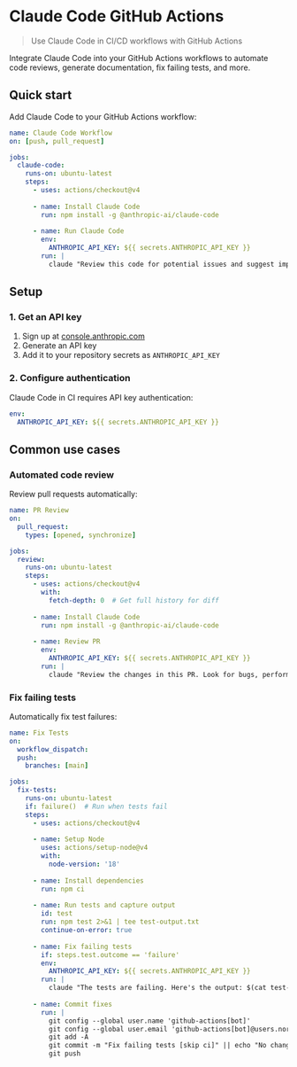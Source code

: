 # Claude Code GitHub Actions

> Use Claude Code in CI/CD workflows with GitHub Actions

Integrate Claude Code into your GitHub Actions workflows to automate code reviews, generate documentation, fix failing tests, and more.

## Quick start

Add Claude Code to your GitHub Actions workflow:

```yaml
name: Claude Code Workflow
on: [push, pull_request]

jobs:
  claude-code:
    runs-on: ubuntu-latest
    steps:
      - uses: actions/checkout@v4
      
      - name: Install Claude Code
        run: npm install -g @anthropic-ai/claude-code
      
      - name: Run Claude Code
        env:
          ANTHROPIC_API_KEY: ${{ secrets.ANTHROPIC_API_KEY }}
        run: |
          claude "Review this code for potential issues and suggest improvements"
```

## Setup

### 1. Get an API key

1. Sign up at [console.anthropic.com](https://console.anthropic.com)
2. Generate an API key
3. Add it to your repository secrets as `ANTHROPIC_API_KEY`

### 2. Configure authentication

Claude Code in CI requires API key authentication:

```yaml
env:
  ANTHROPIC_API_KEY: ${{ secrets.ANTHROPIC_API_KEY }}
```

## Common use cases

### Automated code review

Review pull requests automatically:

```yaml
name: PR Review
on:
  pull_request:
    types: [opened, synchronize]

jobs:
  review:
    runs-on: ubuntu-latest
    steps:
      - uses: actions/checkout@v4
        with:
          fetch-depth: 0  # Get full history for diff
      
      - name: Install Claude Code
        run: npm install -g @anthropic-ai/claude-code
      
      - name: Review PR
        env:
          ANTHROPIC_API_KEY: ${{ secrets.ANTHROPIC_API_KEY }}
        run: |
          claude "Review the changes in this PR. Look for bugs, performance issues, and suggest improvements"
```

### Fix failing tests

Automatically fix test failures:

```yaml
name: Fix Tests
on:
  workflow_dispatch:
  push:
    branches: [main]

jobs:
  fix-tests:
    runs-on: ubuntu-latest
    if: failure()  # Run when tests fail
    steps:
      - uses: actions/checkout@v4
      
      - name: Setup Node
        uses: actions/setup-node@v4
        with:
          node-version: '18'
      
      - name: Install dependencies
        run: npm ci
      
      - name: Run tests and capture output
        id: test
        run: npm test 2>&1 | tee test-output.txt
        continue-on-error: true
      
      - name: Fix failing tests
        if: steps.test.outcome == 'failure'
        env:
          ANTHROPIC_API_KEY: ${{ secrets.ANTHROPIC_API_KEY }}
        run: |
          claude "The tests are failing. Here's the output: $(cat test-output.txt). Please fix the failing tests."
      
      - name: Commit fixes
        run: |
          git config --global user.name 'github-actions[bot]'
          git config --global user.email 'github-actions[bot]@users.noreply.github.com'
          git add -A
          git commit -m "Fix failing tests [skip ci]" || echo "No changes to commit"
          git push
```